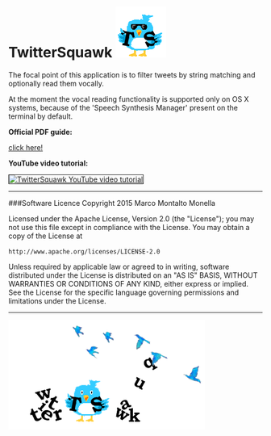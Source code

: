 # TwitterSquawk ![alt text](https://github.com/MarcoMontaltoMonella/TwitterSquawk/blob/master/TwitterSquawk_final_v1.00/res/img/TWlogoSunglasses.png "Sunglasses logo")

The focal point of this application is to filter tweets by string matching and optionally read them vocally.

At the moment the vocal reading functionality is supported only on OS X systems, because of the 'Speech Synthesis Manager' present on the terminal by default.

**Official PDF guide:**

[click here!](https://github.com/MarcoMontaltoMonella/TwitterSquawk/blob/master/TwitterSquawk_final_v1.00/docs/Twitter_Squawk.pdf)


**YouTube video tutorial:**

<a href="http://www.youtube.com/watch?feature=player_embedded&v=-zN892KUz1s
" target="_blank"><img src="http://img.youtube.com/vi/-zN892KUz1s/0.jpg" 
alt="TwitterSquawk YouTube video tutorial" width="340" height="280" border="1" /></a>

___
###Software Licence
Copyright 2015 Marco Montalto Monella

Licensed under the Apache License, Version 2.0 (the "License");
you may not use this file except in compliance with the License.
You may obtain a copy of the License at

    http://www.apache.org/licenses/LICENSE-2.0

Unless required by applicable law or agreed to in writing, software
distributed under the License is distributed on an "AS IS" BASIS,
WITHOUT WARRANTIES OR CONDITIONS OF ANY KIND, either express or implied.
See the License for the specific language governing permissions and
limitations under the License.
___
![alt text](https://github.com/MarcoMontaltoMonella/TwitterSquawk/blob/master/TwitterSquawk_final_v1.00/res/img/coverTS_noB.png "Intro image")
